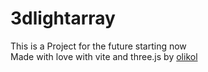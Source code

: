 # 3dlightarray
This is a Project for the future starting now<br>
Made with love with vite and three.js by <a href="https://olikol.no">olikol</a>
